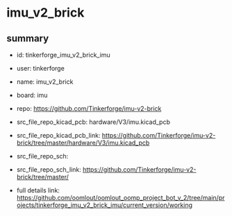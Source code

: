 # imu_v2_brick
 
## summary 
* id: tinkerforge_imu_v2_brick_imu
* user: tinkerforge
* name: imu_v2_brick
* board: imu
* repo: https://github.com/Tinkerforge/imu-v2-brick
* src_file_repo_kicad_pcb: hardware/V3/imu.kicad_pcb
* src_file_repo_kicad_pcb_link: https://github.com/Tinkerforge/imu-v2-brick/tree/master/hardware/V3/imu.kicad_pcb


* src_file_repo_sch: 
* src_file_repo_sch_link: https://github.com/Tinkerforge/imu-v2-brick/tree/master/
* full details link: https://github.com/oomlout/oomlout_oomp_project_bot_v_2/tree/main/projects/tinkerforge_imu_v2_brick_imu/current_version/working  







